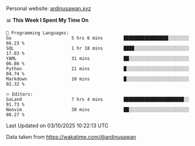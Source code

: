 Personal website: [ardinusawan.xyz](https://ardinusawan.xyz)

<!--START_SECTION:waka-->
📊 **This Week I Spent My Time On** 

```text
💬 Programming Languages: 
Go                       5 hrs 6 mins        █████████████████░░░░░░░░   66.23 % 
SQL                      1 hr 18 mins        ████░░░░░░░░░░░░░░░░░░░░░   17.03 % 
YAML                     31 mins             ██░░░░░░░░░░░░░░░░░░░░░░░   06.86 % 
Python                   21 mins             █░░░░░░░░░░░░░░░░░░░░░░░░   04.74 % 
Markdown                 10 mins             █░░░░░░░░░░░░░░░░░░░░░░░░   02.32 % 

🔥 Editors: 
GoLand                   7 hrs 4 mins        ███████████████████████░░   91.73 % 
Neovim                   38 mins             ██░░░░░░░░░░░░░░░░░░░░░░░   08.27 % 
```


 Last Updated on 03/10/2025 10:22:13 UTC
<!--END_SECTION:waka-->
Data taken from https://wakatime.com/@ardinusawan
